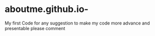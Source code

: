 # aboutme.github.io-
My first Code for any suggestion to make my code more advance and presentable please comment  
